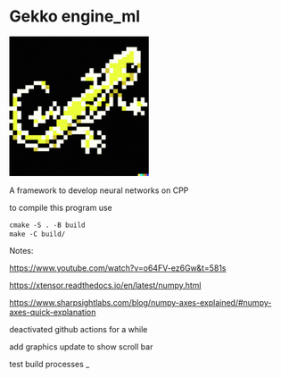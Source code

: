 # Gekko engine_ml

<img src="logo_gekko.png" width="250">


A framework to develop neural networks on CPP


to compile this program use

    cmake -S . -B build
    make -C build/

Notes:

https://www.youtube.com/watch?v=o64FV-ez6Gw&t=581s

https://xtensor.readthedocs.io/en/latest/numpy.html

https://www.sharpsightlabs.com/blog/numpy-axes-explained/#numpy-axes-quick-explanation

deactivated github actions for a while

add graphics update to show scroll bar

test build processes _


